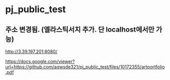 # pj_public_test

## 주소 변경됨. (엘라스틱서치 추가. 단 localhost에서만 가능)
http://3.39.197.201:8080/

https://docs.google.com/viewer?url=https://github.com/aqwsde321/pj_public_test/files/10172355/artportfolio.pdf
